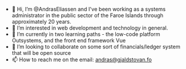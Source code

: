 - 👋 Hi, I’m @AndrasEliassen and I've been working as a systems administrator in the public sector of the Faroe Islands through approximately 20 years.
- 👀 I’m interested in web development and technology in general. 
- 🌱 I’m currently in two learning paths - the low-code platform Outsystems, and the front end framework Vue
- 💞️ I’m looking to collaborate on some sort of financials/ledger system that will be open source
- 📫 How to reach me on the email: andras@gjaldstovan.fo

